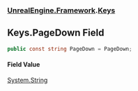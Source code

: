 ### [UnrealEngine.Framework](./UnrealEngine-Framework.md 'UnrealEngine.Framework').[Keys](./Keys.md 'UnrealEngine.Framework.Keys')
## Keys.PageDown Field
  
```csharp
public const string PageDown = PageDown;
```
#### Field Value
[System.String](https://docs.microsoft.com/en-us/dotnet/api/System.String 'System.String')  
